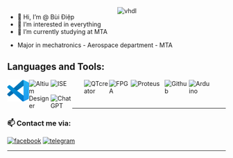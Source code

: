 <img align="right" alt="vhdl" width="250px" src="https://user-images.githubusercontent.com/102669394/217030431-47038250-3124-4893-bd5a-2b96d5e982d7.jpg" />

- 👋 Hi, I’m @ Bùi Điệp
- 👀 I’m interested in everything
- 🌱 I’m currently studying at MTA
+ Major in mechatronics - Aerospace department - MTA
<!-- Bui-Diep/Bui-Diep is a ✨ special ✨ repository because its `README.md` (this file) appears on your GitHub profile.
You can click the Preview link to take a look at your changes. -->

<!-- 
### :zap: GitHub Stats

<table>
<tr>
  <td width="48%">
    <img src="https://github-readme-stats.vercel.app/api?username=CodexploreRepo&show_icons=true&hide=contribs,issues&hide_border=true" />
    <img src="https://github-readme-stats.vercel.app/api/top-langs/?username=CodexploreRepo&layout=compact&show_icons=true&hide_border=true" />
  </td>
  <td width="52%"><img alt="gif" align="right" src=".github/assets/coding.gif"/></td> -->
<!-- </tr> -->
<!-- <table> -->

## Languages and Tools:

<img align="left" alt="Visual Studio Code" width="50px" src="https://raw.githubusercontent.com/github/explore/80688e429a7d4ef2fca1e82350fe8e3517d3494d/topics/visual-studio-code/visual-studio-code.png" />
<img align="left" alt="Altium Designer" width="50px" src="https://images.g2crowd.com/uploads/product/image/large_detail/large_detail_55da269609bde6556a387629b0594314/altium-altium-designer.png" />
<img align="left" alt="ISE" width="77px" src="https://upload.wikimedia.org/wikipedia/en/0/0a/XilinxISE_DS_Logo.jpg" />
<img align="left" alt="QTcreator" width="58px" src="https://static-00.iconduck.com/assets.00/qtcreator-icon-512x478-bhacl6u3.png" />
<img align="left" alt="FPGA" width="50px" src="https://www.nettimelogic.com/resources/FpgaServices.png" />
<img align="left" alt="Proteus" width="78px" src="https://bk.ibxk.com.br/2021/11/16/16122106683201.jpg" />
<img align="left" alt="Github" width="56px" src="https://png.pngitem.com/pimgs/s/128-1280162_github-logo-png-cat-transparent-png.png" />
<img align="left" alt="Arduino" width="50px" src="https://brandslogos.com/wp-content/uploads/images/large/arduino-logo-1.png" />

<img align="left" alt="ChatGPT" width="50px" src="https://brandlogovector.com/wp-content/uploads/2023/01/ChatGPT-Icon-Logo-PNG.png" />
<!--
<img align="left" alt="MongoDB" width="26px" src="https://raw.githubusercontent.com/github/explore/80688e429a7d4ef2fca1e82350fe8e3517d3494d/topics/mongodb/mongodb.png" /> -->
<br />
<br /><br />

---------
### 📫 Contact me via: 
[<img align="" alt="facebook" width="25px" src="https://upload.wikimedia.org/wikipedia/commons/thumb/0/05/Facebook_Logo_%282019%29.png/1024px-Facebook_Logo_%282019%29.png" />](https://www.facebook.com/buidiep01)  [<img align="" alt="telegram" width="25px" src="https://cdn3.iconfinder.com/data/icons/popular-services-brands-vol-2/512/telegram-512.png" />](https://t.me/buidiep01)


---------